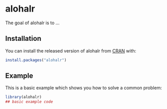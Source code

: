 
# alohalr

<!-- badges: start -->
<!-- badges: end -->

The goal of alohalr is to ...

## Installation

You can install the released version of alohalr from [CRAN](https://CRAN.R-project.org) with:

``` r
install.packages("alohalr")
```

## Example

This is a basic example which shows you how to solve a common problem:

``` r
library(alohalr)
## basic example code
```

